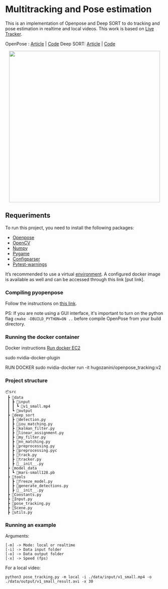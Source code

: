 # Multitracking and Pose estimation 

This is an implementation of Openpose and  Deep SORT to do tracking and pose estimation in realtime and local videos. This work is based on [Live Tracker](https://github.com/ortegatron/liveposetracker).

OpenPose :  [Article](https://arxiv.org/pdf/1811.11975.pdf)  | [Code](https://github.com/CMU-Perceptual-Computing-Lab/openpose)
Deep SORT: [Article](https://arxiv.org/pdf/1602.00763.pdf) |  [Code](https://github.com/abewley/sort)

<p align="center">
    <img src="demo.gif", width="480">
</p>

## Requeriments
To run this project, you need to install the following packages:
- [Openpose ]([https://github.com/CMU-Perceptual-Computing-Lab/openpose](https://github.com/CMU-Perceptual-Computing-Lab/openpose))
- [OpenCV](https://pypi.org/project/opencv-python/)
- [Numpy](https://pypi.org/project/numpy/)
- [Pygame](https://pypi.org/project/pygame/)
- [Configparser](https://pypi.org/project/configparser/)
- [Pytest-warnings](pip%20install%20pytest-warnings)

It’s recommended to use a virtual  [environment](https://help.dreamhost.com/hc/en-us/articles/115000695551-Installing-and-using-virtualenv-with-Python-3).  A configured docker image is available  as well and can be accessed through this link [put link].

### Compiling pyopenpose
Follow the instructions on [this link](https://medium.com/@robinandreaureni/python-openpose-installation-3fd3a58d4887).

PS: If you are note using a GUI interface, it's important to turn on the python flag  `cmake -DBUILD_PYTHON=ON ..`  before compile OpenPose from your build directory.

### Running the docker container

Docker instructions 
[Run docker EC2](https://michaelsobrepera.com/guides/openposeaws.html)

sudo nvidia-docker-plugin

RUN DOCKER sudo nvidia-docker run -it hugozanini/openpose_tracking:v2

### Project structure
```
📦src  
 ┣ 📂data  
 ┃ ┣ 📂input  
 ┃ ┃ ┗ 📜v1_small.mp4  
 ┃ ┗ 📂output  
 ┣ 📂deep_sort  
 ┃ ┣ 📜detection.py  
 ┃ ┣ 📜iou_matching.py  
 ┃ ┣ 📜kalman_filter.py  
 ┃ ┣ 📜linear_assignment.py  
 ┃ ┣ 📜my_filter.py  
 ┃ ┣ 📜nn_matching.py  
 ┃ ┣ 📜preprocessing.py  
 ┃ ┣ 📜preprocessing.pyc  
 ┃ ┣ 📜track.py  
 ┃ ┣ 📜tracker.py  
 ┃ ┣ 📜__init__.py  
 ┣ 📂model_data  
 ┃ ┗ 📜mars-small128.pb  
 ┣ 📂tools  
 ┃ ┣ 📜freeze_model.py  
 ┃ ┣ 📜generate_detections.py  
 ┃ ┣ 📜__init__.py    
 ┣ 📜Constants.py  
 ┣ 📜Input.py   
 ┣ 📜pose_tracking.py  
 ┣ 📜Scene.py  
 ┣ 📜utils.py  
```
### Running an example

Arguments:
```
[-m] -> Mode: local or realtime
[-i] -> Data input folder
[-o] -> Data output folder
[-x] -> Speed (fps)
```
For a local video:

    python3 pose_tracking.py -m local -i ./data/input/v1_small.mp4 -o ./data/output/v1_small_result.avi -x 30
